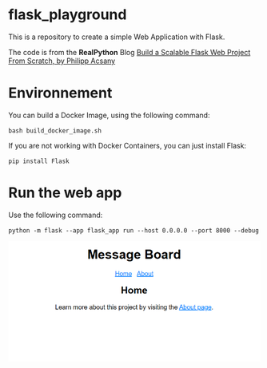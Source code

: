 # flask_playground
This is a repository to create a simple Web Application with Flask.

The code is from the **RealPython** Blog  [Build a Scalable Flask Web Project From Scratch, by Philipp Acsany](https://realpython.com/flask-project/)

# Environnement
You can build a Docker Image, using the following command:
```
bash build_docker_image.sh
```

If you are not working with Docker Containers, you can just install Flask:

```
pip install Flask
```


# Run the web app
Use the following command:

```
python -m flask --app flask_app run --host 0.0.0.0 --port 8000 --debug
```


![image](snapshots/snaphsot_app.png)


